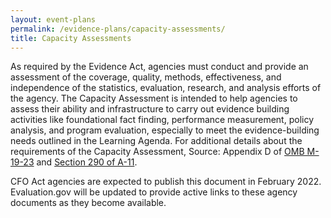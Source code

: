```yaml
---
layout: event-plans
permalink: /evidence-plans/capacity-assessments/
title: Capacity Assessments
---
```


As required by the Evidence Act, agencies must conduct and provide an assessment of the coverage, quality, methods, effectiveness, and independence of the statistics, evaluation, research, and analysis efforts of the agency. The Capacity Assessment is intended to help agencies to assess their ability and infrastructure to carry out evidence building activities like foundational fact finding, performance measurement, policy analysis, and program evaluation, especially to meet the evidence-building needs outlined in the Learning Agenda.
For additional details about the requirements of the Capacity Assessment, Source: Appendix D of [OMB M-19-23](https://www.whitehouse.gov/wp-content/uploads/2019/07/M-19-23.pdf) and [Section 290 of A-11](https://www.whitehouse.gov/wp-content/uploads/2018/06/a11.pdf#page=638).
<p>CFO Act agencies are expected to publish this document in February 2022. Evaluation.gov will be updated to provide active links to these agency documents as they become available.</p>